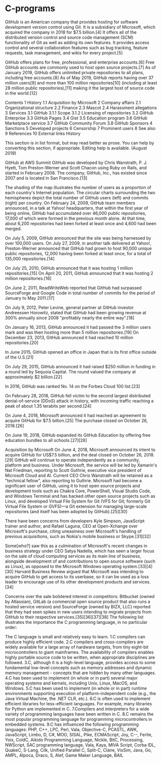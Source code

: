 # C-programs
GitHub is an American company that provides hosting for software development version control using Git. It is a subsidiary of Microsoft, which acquired the company in 2018 for $7.5 billion.[4] It offers all of the distributed version control and source code management (SCM) functionality of Git as well as adding its own features. It provides access control and several collaboration features such as bug tracking, feature requests, task management, and wikis for every project.[5]

GitHub offers plans for free, professional, and enterprise accounts.[6] Free GitHub accounts are commonly used to host open source projects.[7] As of January 2019, GitHub offers unlimited private repositories to all plans, including free accounts.[8] As of May 2019, GitHub reports having over 37 million users[9] and more than 100 million repositories[10] (including at least 28 million public repositories),[11] making it the largest host of source code in the world.[12]


Contents
1	History
1.1	Acquisition by Microsoft
2	Company affairs
2.1	Organizational structure
2.2	Finance
2.3	Mascot
2.4	Harassment allegations
3	Services
3.1	GitHub
3.1.1	Scope
3.1.2	Licensing of repositories
3.2	GitHub Enterprise
3.3	GitHub Pages
3.4	Gist
3.5	Education program
3.6	GitHub Marketplace service
3.7	GitHub Community Forum
3.8	GitHub Sponsors
4	Sanctions
5	Developed projects
6	Censorship
7	Prominent users
8	See also
9	References
10	External links
History

This section is in list format, but may read better as prose. You can help by converting this section, if appropriate. Editing help is available. (August 2019)

GitHub at AWS Summit
GitHub was developed by Chris Wanstrath, P. J. Hyett, Tom Preston-Werner and Scott Chacon using Ruby on Rails, and started in February 2008. The company, GitHub, Inc., has existed since 2007 and is located in San Francisco.[13]


The shading of the map illustrates the number of users as a proportion of each country's Internet population. The circular charts surrounding the two hemispheres depict the total number of GitHub users (left) and commits (right) per country.
On February 24, 2009, GitHub team members announced, in a talk at Yahoo! headquarters, that within the first year of being online, GitHub had accumulated over 46,000 public repositories, 17,000 of which were formed in the previous month alone. At that time, about 6,200 repositories had been forked at least once and 4,600 had been merged.

On July 5, 2009, GitHub announced that the site was being harnessed by over 100,000 users. On July 27, 2009, in another talk delivered at Yahoo!, Preston-Werner announced that GitHub had grown to host 90,000 unique public repositories, 12,000 having been forked at least once, for a total of 135,000 repositories.[14]

On July 25, 2010, GitHub announced that it was hosting 1 million repositories.[15] On April 20, 2011, GitHub announced that it was hosting 2 million repositories.[16]

On June 2, 2011, ReadWriteWeb reported that GitHub had surpassed SourceForge and Google Code in total number of commits for the period of January to May 2011.[17]

On July 9, 2012, Peter Levine, general partner at GitHub investor Andreessen Horowitz, stated that GitHub had been growing revenue at 300% annually since 2008 "profitably nearly the entire way".[18]

On January 16, 2013, GitHub announced it had passed the 3 million users mark and was then hosting more than 5 million repositories.[19] On December 23, 2013, GitHub announced it had reached 10 million repositories.[20]

In June 2015, GitHub opened an office in Japan that is its first office outside of the U.S.[21]

On July 29, 2015, GitHub announced it had raised $250 million in funding in a round led by Sequoia Capital. The round valued the company at approximately $2 billion.[22]

In 2016, GitHub was ranked No. 14 on the Forbes Cloud 100 list.[23]

On February 28, 2018, GitHub fell victim to the second largest distributed denial-of-service (DDoS) attack in history, with incoming traffic reaching a peak of about 1.35 terabits per second.[24]

On June 4, 2018, Microsoft announced it had reached an agreement to acquire GitHub for $7.5 billion.[25] The purchase closed on October 26, 2018.[26]

On June 19, 2018, GitHub expanded its GitHub Education by offering free education bundles to all schools.[27][28]

Acquisition by Microsoft
On June 4, 2018, Microsoft announced its intent to acquire GitHub for US$7.5 billion, and the deal closed on October 26, 2018.[29] GitHub will continue to operate independently as a community, platform and business. Under Microsoft, the service will be led by Xamarin's Nat Friedman, reporting to Scott Guthrie, executive vice president of Microsoft Cloud and AI. Current CEO Chris Wanstrath will be retained as a "technical fellow", also reporting to Guthrie. Microsoft had become a significant user of GitHub, using it to host open source projects and development tools such as Chakra Core, PowerShell, Visual Studio Code, and Windows Terminal and has backed other open source projects such as Linux, and developed Virtual File System for Git (VFS for Git; formerly Git Virtual File System or GVFS)—a Git extension for managing large-scale repositories (and itself has been adopted by GitHub).[25][30]

There have been concerns from developers Kyle Simpson, JavaScript trainer and author, and Rafael Laguna, CEO at Open-Xchange over Microsoft's purchase, citing uneasiness over Microsoft's handling of previous acquisitions, such as Nokia's mobile business or Skype.[31][32]

Some[who?] saw this as a culmination of Microsoft's recent changes in business strategy under CEO Satya Nadella, which has seen a larger focus on the sale of cloud computing services as its main line of business, alongside development of and contributions to open source software (such as Linux), as opposed to the Microsoft Windows operating system.[33][4][30] Harvard Business Review argued that Microsoft was intending to acquire GitHub to get access to its userbase, so it can be used as a loss leader to encourage use of its other development products and services.[34]

Concerns over the sale bolstered interest in competitors: Bitbucket (owned by Atlassian), GitLab (a commercial open source product that also runs a hosted service version) and SourceForge (owned by BIZX, LLC) reported that they had seen spikes in new users intending to migrate projects from GitHub to their respective services.[35][36][37][38]
The following list illustrates the importance the C programming language, in no particular order:

The C language is small and relatively easy to learn.
1.C compilers can produce highly efficient code.
2.C compilers and cross-compilers are widely available for a large array of hardware targets, from tiny eight-bit microcontrollers to giant mainframes. The availability of compilers enables highly portable source code to be written, when appropriate disciplines are followed.
3.C, although it is a high-level language, provides access to some fundamental low-level concepts such as memory addresses and dynamic memory management - concepts that are hidden by many other languages.
4.C has been used to implement (in whole or in part) several major operating systems and kernels, including Unix, Linux, MacOS, and Windows.
5.C has been used to implement (in whole or in part) runtime environments supporting execution of platform-independent code (e.g., the Java Virtual Machine, the .NET CLR, etc.).
6.C is often used to implement efficient libraries for less-efficient languages. For example, many libraries for Python are implemented in C.
7.Compilers and interpreters for a wide variety of programming languages have been written in C.
8.C remains the most popular programming language for programming microcontrollers in embedded systems.
9.C has influenced the following programming languages: PHP, C++, LPC, Perl, Vala, Objective-C, PCASTL, AWK, JavaScript, Limbo, D, C#, MOO, SISAL, Pike, ECMAScript, Joy, C--, Ferite, Yoix, ColdC, Aikido Programming Language, Nickle, BitC, Processing, NWScript, SAC programming language, Vala, Kaya, MIVA Script, Corba IDL, QuakeC, S-Lang, Cilk, Unified Parallel C, Split-C, Claire, VisSim, Java, Go, AMPL, Alpoca, Draco, S, Alef, Game Maker Language, BAIL

